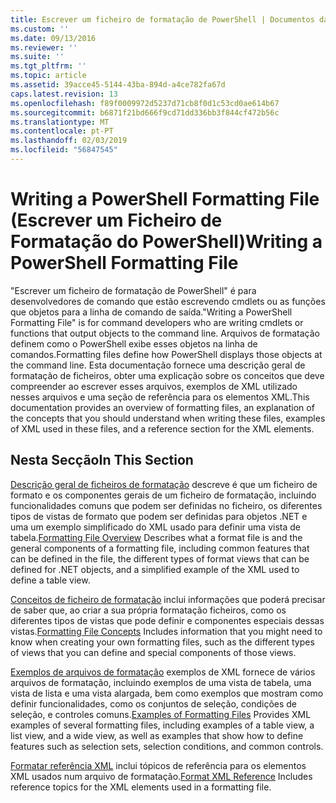 ```yaml
---
title: Escrever um ficheiro de formatação de PowerShell | Documentos da Microsoft
ms.custom: ''
ms.date: 09/13/2016
ms.reviewer: ''
ms.suite: ''
ms.tgt_pltfrm: ''
ms.topic: article
ms.assetid: 39acce45-5144-43ba-894d-a4ce782fa67d
caps.latest.revision: 13
ms.openlocfilehash: f89f0009972d5237d71cb8f0d1c53cd0ae614b67
ms.sourcegitcommit: b6871f21bd666f9cd71dd336bb3f844cf472b56c
ms.translationtype: MT
ms.contentlocale: pt-PT
ms.lasthandoff: 02/03/2019
ms.locfileid: "56847545"
---
```

# <a name="writing-a-powershell-formatting-file"></a><span data-ttu-id="21b38-102">Writing a PowerShell Formatting File (Escrever um Ficheiro de Formatação do PowerShell)</span><span class="sxs-lookup"><span data-stu-id="21b38-102">Writing a PowerShell Formatting File</span></span>

<span data-ttu-id="21b38-103">"Escrever um ficheiro de formatação de PowerShell" é para desenvolvedores de comando que estão escrevendo cmdlets ou as funções que objetos para a linha de comando de saída.</span><span class="sxs-lookup"><span data-stu-id="21b38-103">"Writing a PowerShell Formatting File" is for command developers who are writing cmdlets or functions that output objects to the command line.</span></span> <span data-ttu-id="21b38-104">Arquivos de formatação definem como o PowerShell exibe esses objetos na linha de comandos.</span><span class="sxs-lookup"><span data-stu-id="21b38-104">Formatting files define how PowerShell displays those objects at the command line.</span></span> <span data-ttu-id="21b38-105">Esta documentação fornece uma descrição geral de formatação de ficheiros, obter uma explicação sobre os conceitos que deve compreender ao escrever esses arquivos, exemplos de XML utilizado nesses arquivos e uma seção de referência para os elementos XML.</span><span class="sxs-lookup"><span data-stu-id="21b38-105">This documentation provides an overview of formatting files, an explanation of the concepts that you should understand when writing these files, examples of XML used in these files, and a reference section for the XML elements.</span></span>

## <a name="in-this-section"></a><span data-ttu-id="21b38-106">Nesta Secção</span><span class="sxs-lookup"><span data-stu-id="21b38-106">In This Section</span></span>

<span data-ttu-id="21b38-107">[Descrição geral de ficheiros de formatação](./formatting-file-overview.md) descreve é que um ficheiro de formato e os componentes gerais de um ficheiro de formatação, incluindo funcionalidades comuns que podem ser definidas no ficheiro, os diferentes tipos de vistas de formato que podem ser definidas para objetos .NET e uma um exemplo simplificado do XML usado para definir uma vista de tabela.</span><span class="sxs-lookup"><span data-stu-id="21b38-107">[Formatting File Overview](./formatting-file-overview.md) Describes what a format file is and the general components of a formatting file, including common features that can be defined in the file, the different types of format views that can be defined for .NET objects, and a simplified example of the XML used to define a table view.</span></span>

<span data-ttu-id="21b38-108">[Conceitos de ficheiro de formatação](./formatting-file-concepts.md) inclui informações que poderá precisar de saber que, ao criar a sua própria formatação ficheiros, como os diferentes tipos de vistas que pode definir e componentes especiais dessas vistas.</span><span class="sxs-lookup"><span data-stu-id="21b38-108">[Formatting File Concepts](./formatting-file-concepts.md) Includes information that you might need to know when creating your own formatting files, such as the different types of views that you can define and special components of those views.</span></span>

<span data-ttu-id="21b38-109">[Exemplos de arquivos de formatação](./examples-of-formatting-files.md) exemplos de XML fornece de vários arquivos de formatação, incluindo exemplos de uma vista de tabela, uma vista de lista e uma vista alargada, bem como exemplos que mostram como definir funcionalidades, como os conjuntos de seleção, condições de seleção, e controles comuns.</span><span class="sxs-lookup"><span data-stu-id="21b38-109">[Examples of Formatting Files](./examples-of-formatting-files.md) Provides XML examples of several formatting files, including examples of a table view, a list view, and a wide view, as well as examples that show how to define features such as selection sets, selection conditions, and common controls.</span></span>

<span data-ttu-id="21b38-110">[Formatar referência XML](./format-schema-xml-reference.md) inclui tópicos de referência para os elementos XML usados num arquivo de formatação.</span><span class="sxs-lookup"><span data-stu-id="21b38-110">[Format XML Reference](./format-schema-xml-reference.md) Includes reference topics for the XML elements used in a formatting file.</span></span>
